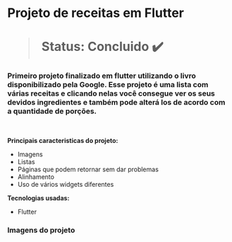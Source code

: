 <h1> Projeto de receitas em Flutter <h1> 

  > Status: Concluido ✔️
  
  ### Primeiro projeto finalizado em flutter utilizando o livro disponibilizado pela Google. Esse projeto é uma lista com várias receitas e clicando nelas você consegue ver os seus devidos ingredientes e também pode alterá los de acordo com a quantidade de porções.
  
  <br>
  
  <strong>Principais caracteristicas do projeto: </strong>
  
  + Imagens
  + Listas 
  + Páginas que podem retornar sem dar problemas
  + Alinhamento 
  + Uso de vários widgets diferentes
  
  <strong>Tecnologias usadas: </strong>
   + Flutter
  
  
   ### Imagens do projeto
